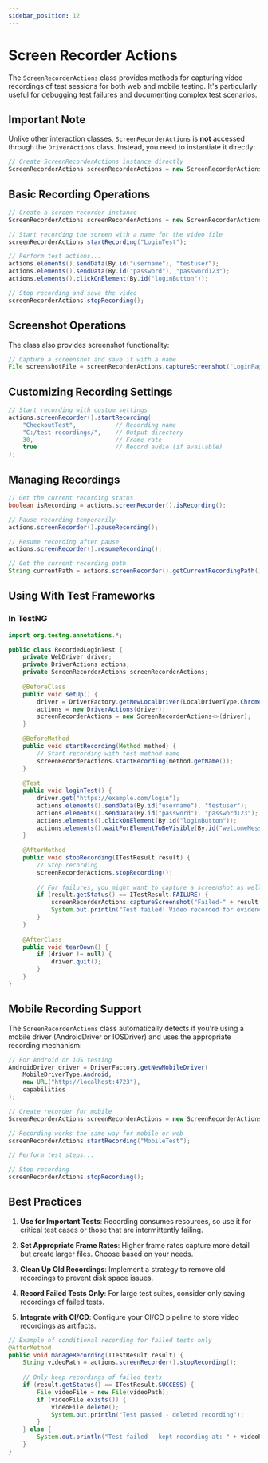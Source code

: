 ```yaml
---
sidebar_position: 12
---
```


# Screen Recorder Actions

The `ScreenRecorderActions` class provides methods for capturing video recordings of test sessions for both web and mobile testing. It's particularly useful for debugging test failures and documenting complex test scenarios.

## Important Note

Unlike other interaction classes, `ScreenRecorderActions` is **not** accessed through the `DriverActions` class. Instead, you need to instantiate it directly:

```java
// Create ScreenRecorderActions instance directly
ScreenRecorderActions screenRecorderActions = new ScreenRecorderActions<>(driver);
```

## Basic Recording Operations

```java
// Create a screen recorder instance
ScreenRecorderActions screenRecorderActions = new ScreenRecorderActions<>(driver);

// Start recording the screen with a name for the video file
screenRecorderActions.startRecording("LoginTest");

// Perform test actions...
actions.elements().sendData(By.id("username"), "testuser");
actions.elements().sendData(By.id("password"), "password123");
actions.elements().clickOnElement(By.id("loginButton"));

// Stop recording and save the video
screenRecorderActions.stopRecording();
```

## Screenshot Operations

The class also provides screenshot functionality:

```java
// Capture a screenshot and save it with a name
File screenshotFile = screenRecorderActions.captureScreenshot("LoginPage");
```

## Customizing Recording Settings

```java
// Start recording with custom settings
actions.screenRecorder().startRecording(
    "CheckoutTest",           // Recording name
    "C:/test-recordings/",    // Output directory
    30,                       // Frame rate
    true                      // Record audio (if available)
);
```

## Managing Recordings

```java
// Get the current recording status
boolean isRecording = actions.screenRecorder().isRecording();

// Pause recording temporarily
actions.screenRecorder().pauseRecording();

// Resume recording after pause
actions.screenRecorder().resumeRecording();

// Get the current recording path
String currentPath = actions.screenRecorder().getCurrentRecordingPath();
```

## Using With Test Frameworks

### In TestNG

```java
import org.testng.annotations.*;

public class RecordedLoginTest {
    private WebDriver driver;
    private DriverActions actions;
    private ScreenRecorderActions screenRecorderActions;
    
    @BeforeClass
    public void setUp() {
        driver = DriverFactory.getNewLocalDriver(LocalDriverType.Chrome);
        actions = new DriverActions(driver);
        screenRecorderActions = new ScreenRecorderActions<>(driver);
    }
    
    @BeforeMethod
    public void startRecording(Method method) {
        // Start recording with test method name
        screenRecorderActions.startRecording(method.getName());
    }
    
    @Test
    public void loginTest() {
        driver.get("https://example.com/login");
        actions.elements().sendData(By.id("username"), "testuser");
        actions.elements().sendData(By.id("password"), "password123");
        actions.elements().clickOnElement(By.id("loginButton"));
        actions.elements().waitForElementToBeVisible(By.id("welcomeMessage"));
    }
    
    @AfterMethod
    public void stopRecording(ITestResult result) {
        // Stop recording
        screenRecorderActions.stopRecording();
        
        // For failures, you might want to capture a screenshot as well
        if (result.getStatus() == ITestResult.FAILURE) {
            screenRecorderActions.captureScreenshot("Failed-" + result.getName());
            System.out.println("Test failed! Video recorded for evidence.");
        }
    }
    
    @AfterClass
    public void tearDown() {
        if (driver != null) {
            driver.quit();
        }
    }
}
```

## Mobile Recording Support

The `ScreenRecorderActions` class automatically detects if you're using a mobile driver (AndroidDriver or IOSDriver) and uses the appropriate recording mechanism:

```java
// For Android or iOS testing
AndroidDriver driver = DriverFactory.getNewMobileDriver(
    MobileDriverType.Android,
    new URL("http://localhost:4723"),
    capabilities
);

// Create recorder for mobile
ScreenRecorderActions screenRecorderActions = new ScreenRecorderActions<>(driver);

// Recording works the same way for mobile or web
screenRecorderActions.startRecording("MobileTest");

// Perform test steps...

// Stop recording
screenRecorderActions.stopRecording();
```

## Best Practices

1. **Use for Important Tests**: Recording consumes resources, so use it for critical test cases or those that are intermittently failing.

2. **Set Appropriate Frame Rates**: Higher frame rates capture more detail but create larger files. Choose based on your needs.

3. **Clean Up Old Recordings**: Implement a strategy to remove old recordings to prevent disk space issues.

4. **Record Failed Tests Only**: For large test suites, consider only saving recordings of failed tests.

5. **Integrate with CI/CD**: Configure your CI/CD pipeline to store video recordings as artifacts.

```java
// Example of conditional recording for failed tests only
@AfterMethod
public void manageRecording(ITestResult result) {
    String videoPath = actions.screenRecorder().stopRecording();
    
    // Only keep recordings of failed tests
    if (result.getStatus() == ITestResult.SUCCESS) {
        File videoFile = new File(videoPath);
        if (videoFile.exists()) {
            videoFile.delete();
            System.out.println("Test passed - deleted recording");
        }
    } else {
        System.out.println("Test failed - kept recording at: " + videoPath);
    }
}
``` 